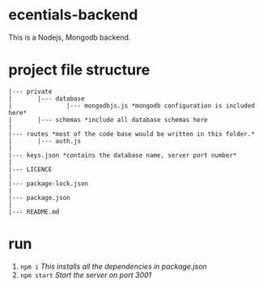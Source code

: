 # ecentials-backend
This is a Nodejs, Mongodb backend. 

# project file structure

```
|--- private
|       |--- database
|               |--- mongodbjs.js *mongodb configuration is included here*
|       |--- schemas *include all database schemas here               
|               
|--- routes *most of the code base would be written in this folder.*
|       |--- auth.js
|
|--- keys.json *contains the database name, server port number*
|
|--- LICENCE
|
|--- package-lock.json
|
|--- package.json
|
|--- README.md
```
# run 
1. `npm i` *This installs all the dependencies in package.json*
2. `npm start` *Start the server on port 3001*